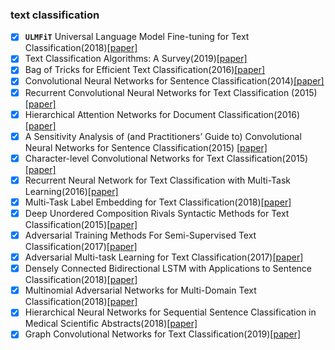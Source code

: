 ### text classification
- [x] **`ULMFiT`** Universal Language Model Fine-tuning for Text Classification(2018)[[paper]](https://arxiv.org/abs/1801.06146)
- [x] Text Classification Algorithms: A Survey(2019)[[paper]](https://arxiv.org/abs/1904.08067)
- [x] Bag of Tricks for Efficient Text Classification(2016)[[paper]](https://arxiv.org/abs/1607.01759)
- [x] Convolutional Neural Networks for Sentence Classification(2014)[[paper]](https://www.aclweb.org/anthology/D14-1181)
- [x] Recurrent Convolutional Neural Networks for Text Classification (2015)[[paper]](https://scholar.google.com.hk/scholar?hl=en&as_sdt=0%2C5&q=Recurrent+Convolutional+Neural+Networks+for+Text+Classification+&btnG=)
- [x] Hierarchical Attention Networks for Document Classification(2016)[[paper]](https://www.cs.cmu.edu/~diyiy/docs/naacl16.pdf)
- [x] A Sensitivity Analysis of (and Practitioners’ Guide to) Convolutional
Neural Networks for Sentence Classification(2015) [[paper]](https://arxiv.org/abs/1510.03820)
- [x] Character-level Convolutional Networks for Text
Classification(2015) [[paper]](https://papers.nips.cc/paper/5782-character-level-convolutional-networks-for-text-classification.pdf)
- [x] Recurrent Neural Network for Text Classification with Multi-Task Learning(2016)[[paper]](https://www.ijcai.org/Proceedings/16/Papers/408.pdf)
- [x] Multi-Task Label Embedding for Text Classification(2018)[[paper]](https://aclweb.org/anthology/D18-1484)
- [x] Deep Unordered Composition Rivals Syntactic Methods for Text Classification(2015)[[paper]](https://www.aclweb.org/anthology/P15-1162)
- [x] Adversarial Training Methods For Semi-Supervised Text Classification(2017)[[paper]](https://arxiv.org/pdf/1605.07725.pdf)
- [x] Adversarial Multi-task Learning for Text Classification(2017)[[paper]](https://www.aclweb.org/anthology/P17-1001)
- [x] Densely Connected Bidirectional LSTM with Applications to Sentence Classification(2018)[[paper]](https://arxiv.org/pdf/1802.00889.pdf)
- [x] Multinomial Adversarial Networks for Multi-Domain Text Classification(2018)[[paper]](https://aclweb.org/anthology/N18-1111)
- [x] Hierarchical Neural Networks for Sequential Sentence Classification in Medical Scientific Abstracts(2018)[[paper]](https://aclweb.org/anthology/D18-1349)
- [x] Graph Convolutional Networks for Text Classification(2019)[[paper]](https://arxiv.org/pdf/1809.05679.pdf)

